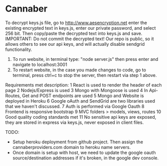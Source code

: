 # Cannaber

To decrypt keys.js file, go to http://www.aesencryption.net enter the existing encrypted text in keys.js, enter our private password, and select 256 bit.  Then copy/paste the decrypted text into keys.js and save.  
IMPORTANT: Do not commit the decrypted text!  Our repo is public, so it allows others to see our api keys, and will actually disable sendgrid functionality.

1) To run website, in terminal type: "node server.js" then press enter and navigate to localhost:3001
2) To restart website, in the case you made changes to code, go to terminal, press ctrl+c to stop the server, then restart via step 1 above.

Requirements met description:
1 React is used to render the header of each page
2 Nodejs/Express is used
3 Mongo with Mongoose is used
4 In Api-Routes, Get and POST endpoints are used
5 Mongo and Website is deployed in Heroku
6 Google oAuth and SendGrid are two libraries used that we haven't discussed.
7 Auth is performed via Google Oauth
8 Frontend is responsive bootstrap
9 MVC folders > models, views, routes
10 Good quality coding standards met
11 No sensitive api keys are exposed, they are stored in express via keys.js, never exposed in client files.

TODO:
- Setup heroku deployment from github project.  Then assign the cannaberproviders.com domain to heroku name servers.
- Once domain is setup with host, we need to update the google oauth source/destination addresses if it's broken, in the google dev console.